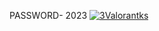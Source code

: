           
PASSWORD- 2023 
[![3Valorantks](https://i.ibb.co/60nbnfp/xdh354u.jpg)](https://cutt.ly/DwTkOKbH)
